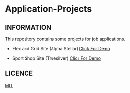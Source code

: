 # Application-Projects

## INFORMATION

This repository contains some projects for job applications.

* Flex and Grid Site (Alpha Stellar)
[Click For Demo](https://alidarcan.github.io/Application-Projects/Homework_Alpha_Stellar/index.html)

* Sport Shop Site (Truesilver)
[Click For Demo](https://alidarcan.github.io/Application-Projects/Homework_Alpha_Stellar/index.html)

## LICENCE
[MIT](https://choosealicense.com/licenses/mit/)
